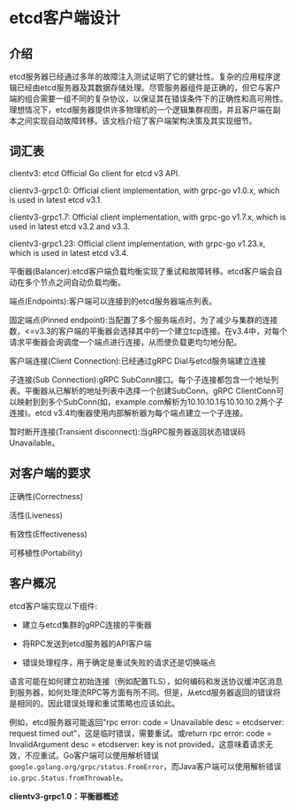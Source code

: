 # etcd客户端设计

## 介绍

etcd服务器已经通过多年的故障注入测试证明了它的健壮性。复杂的应用程序逻辑已经由etcd服务器及其数据存储处理。尽管服务器组件是正确的，但它与客户端的组合需要一组不同的复杂协议，以保证其在错误条件下的正确性和高可用性。理想情况下，etcd服务器提供许多物理机的一个逻辑集群视图，并且客户端在副本之间实现自动故障转移。该文档介绍了客户端架构决策及其实现细节。

## 词汇表 

clientv3: etcd Official Go client for etcd v3 API.

clientv3-grpc1.0: Official client implementation, with grpc-go v1.0.x, which is used in latest etcd v3.1.

clientv3-grpc1.7: Official client implementation, with grpc-go v1.7.x, which is used in latest etcd v3.2 and v3.3.

clientv3-grpc1.23: Official client implementation, with grpc-go v1.23.x, which is used in latest etcd v3.4.

平衡器(Balancer):etcd客户端负载均衡实现了重试和故障转移。etcd客户端会自动在多个节点之间自动负载均衡。

端点(Endpoints):客户端可以连接到的etcd服务器端点列表。

固定端点(Pinned endpoint):当配置了多个服务端点时，为了减少与集群的连接数，<=v3.3的客户端的平衡器会选择其中的一个建立tcp连接。在v3.4中，对每个请求平衡器会询调度一个端点进行连接，从而使负载更均匀地分配。

客户端连接(Client Connection):已经通过gRPC Dial与etcd服务端建立连接

子连接(Sub Connection):gRPC SubConn接口。每个子连接都包含一个地址列表。平衡器从已解析的地址列表中选择一个创建SubConn。gRPC ClientConn可以映射到到多个SubConn(如，example.com解析为10.10.10.1与10.10.10.2两个子连接)。etcd v3.4均衡器使用内部解析器为每个端点建立一个子连接。

暂时断开连接(Transient disconnect):当gRPC服务器返回状态错误码Unavailable。


## 对客户端的要求

正确性(Correctness)

活性(Liveness)

有效性(Effectiveness)

可移植性(Portability)


## 客户概况

etcd客户端实现以下组件:

* 建立与etcd集群的gRPC连接的平衡器

* 将RPC发送到etcd服务器的API客户端

* 错误处理程序，用于确定是重试失败的请求还是切换端点

语言可能在如何建立初始连接（例如配置TLS），如何编码和发送协议缓冲区消息到服务器，如何处理流RPC等方面有所不同。但是，从etcd服务器返回的错误将是相同的。因此错误处理和重试策略也应该如此。

例如，etcd服务器可能返回"rpc error: code = Unavailable desc = etcdserver: request timed out"，这是临时错误，需要重试。或return rpc error: code = InvalidArgument desc = etcdserver: key is not provided，这意味着请求无效，不应重试。Go客户端可以使用解析错误`google.golang.org/grpc/status.FromError`，而Java客户端可以使用解析错误`io.grpc.Status.fromThrowable`。


**clientv3-grpc1.0：平衡器概述**



